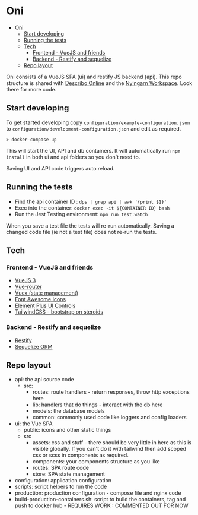 # Oni

- [Oni](#oni)
  - [Start developing](#start-developing)
  - [Running the tests](#running-the-tests)
  - [Tech](#tech)
    - [Frontend - VueJS and friends](#frontend---vuejs-and-friends)
    - [Backend - Restify and sequelize](#backend---restify-and-sequelize)
  - [Repo layout](#repo-layout)

Oni consists of a VueJS SPA (ui) and restify JS backend (api). This repo structure is shared with
[Describo Online](https://github.com/Arkisto-Platform/describo-online) and the
[Nyingarn Workspace](https://github.com/CoEDL/nyingarn-workspace). Look there for more code.

## Start developing

To get started developing copy `configuration/example-configuration.json` to
`configuration/development-configuration.json` and edit as required.

```
> docker-compose up
```

This will start the UI, API and db containers. It will automatically run `npm install` in both ui
and api folders so you don't need to.

Saving UI and API code triggers auto reload.

## Running the tests

-   Find the api container ID : `dps | grep api | awk '{print $1}'`
-   Exec into the container: `docker exec -it ${CONTAINER ID} bash`
-   Run the Jest Testing environment: `npm run test:watch`

When you save a test file the tests will re-run automatically. Saving a changed code file (ie not a
test file) does not re-run the tests.

## Tech

### Frontend - VueJS and friends

-   [VueJS 3](https://v3.vuejs.org/guide/introduction.html)
-   [Vue-router](https://next.router.vuejs.org/)
-   [Vuex (state management)](https://next.vuex.vuejs.org/)
-   [Font Awesome Icons](https://fontawesome.com/v5.15/icons?d=gallery&p=2&m=free)
-   [Element Plus UI Controls](https://element-plus.org/en-US/component/border.html)
-   [TailwindCSS - bootstrap on steroids](https://tailwindcss.com/docs)

### Backend - Restify and sequelize

-   [Restify](http://restify.com/docs/home/)
-   [Sequelize ORM](https://sequelize.org/master/)

## Repo layout

-   api: the api source code
    -   src:
        -   routes: route handlers - return responses, throw http exceptions here
        -   lib: handlers that do things - interact with the db here
        -   models: the database models
        -   common: commonly used code like loggers and config loaders
-   ui: the Vue SPA
    -   public: icons and other static things
    -   src
        -   assets: css and stuff - there should be very little in here as this is visible globally.
            If you can't do it with tailwind then add scoped css or scss in components as required.
        -   components: your components structure as you like
        -   routes: SPA route code
        -   store: SPA state management
-   configuration: application configuration
-   scripts: script helpers to run the code
-   production: production configuration - compose file and nginx code
-   build-production-containers.sh: script to build the containers, tag and push to docker hub -
    REQUIRES WORK : COMMENTED OUT FOR NOW
